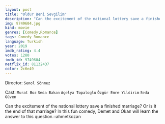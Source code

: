 ```yaml
---
layout: post
title: "Oldur Beni Sevgilim"
description: "Can the excitement of the national lottery save a finished marriage? Or is it the end of that marriage? In this fun comedy, Demet and Okan will learn the answer to this question.::ahmetkozan.."
img: 9749604.jpg
kind: movie
genres: [Comedy,Romance]
tags: Comedy Romance 
language: Turkish
year: 2019
imdb_rating: 4.4
votes: 1280
imdb_id: 9749604
netflix_id: 81132437
color: 2c6e49
---
```

Director: `Senol Sönmez`  

Cast: `Murat Boz` `Seda Bakan` `Açelya Topaloglu` `Özgür Emre Yildirim` `Seda Güven` 

Can the excitement of the national lottery save a finished marriage? Or is it the end of that marriage? In this fun comedy, Demet and Okan will learn the answer to this question.::ahmetkozan